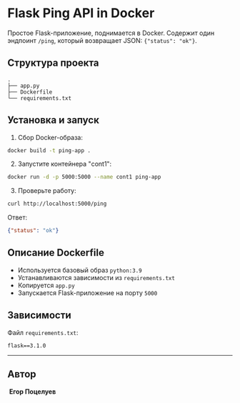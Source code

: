 #  Flask Ping API in Docker

Простое Flask-приложение, поднимается в Docker. Содержит один эндпоинт `/ping`, который возвращает JSON: `{"status": "ok"}`.

##  Структура проекта

```
.
├── app.py
├── Dockerfile
└── requirements.txt
```

##  Установка и запуск

1. Сбор Docker-образа:

```bash
docker build -t ping-app .
```

2. Запустите контейнера "cont1":

```bash
docker run -d -p 5000:5000 --name cont1 ping-app
```

3. Проверьте работу:

```bash
curl http://localhost:5000/ping
```

Ответ:

```json
{"status": "ok"}
```

##  Описание Dockerfile

- Используется базовый образ `python:3.9`
- Устанавливаются зависимости из `requirements.txt`
- Копируется `app.py`
- Запускается Flask-приложение на порту `5000`

##  Зависимости

Файл `requirements.txt`:

```
flask==3.1.0
```

---

##  Автор

️ **Егор Поцелуев**
 
